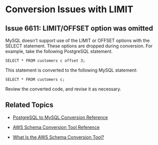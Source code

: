 # Conversion Issues with LIMIT<a name="sct-reference-PostgreSQL-MySQL-LIMIT"></a>

## Issue 6611: LIMIT/OFFSET option was omitted<a name="sct-reference-6611"></a>

MySQL doesn't support use of the LIMIT or OFFSET options with the SELECT statement\. These options are dropped during conversion\. For example, take the following PostgreSQL statement\.

```
SELECT * FROM customers c offset 3;
```

This statement is converted to the following MySQL statement:

```
SELECT * FROM customers c;
```

Review the converted code, and revise it as necessary\.

## Related Topics<a name="w3ab1c37c17c11d137b5"></a>

+  [PostgreSQL to MySQL Conversion Reference](sct-reference-PostgreSQL-MySQL-overview.md) 

+  [AWS Schema Conversion Tool Reference](CHAP_SchemaConversionTool.Reference.md) 

+  [What Is the AWS Schema Conversion Tool?](Welcome.md) 